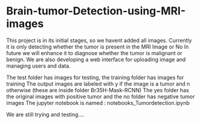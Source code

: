 # Brain-tumor-Detection-using-MRI-images

This project is in its initial stages, so we havent added all images.
Currently it is only detecting whether the tumor is present in the MRI Image or No
In future we will enhance it to diagnose whether the tumor is malignant or benign. 
We are also developing a web interface for uploading image and managing users and data.

The test folder has images for testing,  the training folder has images for training
The output images  are labeled with y if the image is a tumor and n otherwise (these are inside folder Br35H-Mask-RCNN)
The yes folder has the original images with positive tumor and the no folder has negative tumor images
The jupyter notebook is named : notebooks_Tumordetection.ipynb

We are still trying and testing....
